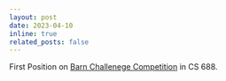 ```yaml
---
layout: post
date: 2023-04-10
inline: true
related_posts: false
---
```

First Position on <a href="https://cs.gmu.edu/~xiao/Research/BARN_Challenge/BARN_Challenge23.html">Barn Challenege Competition</a> in CS 688.
